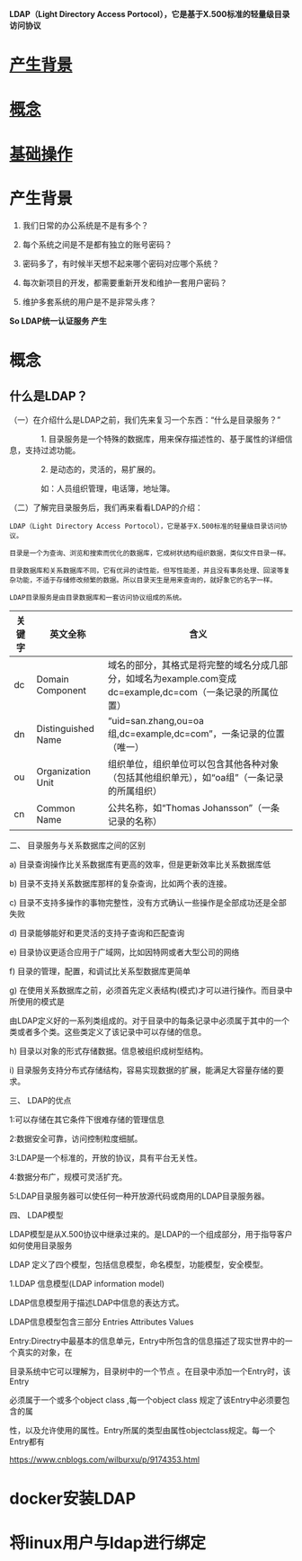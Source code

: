 <!--
 * @Author: wjn
 * @Date: 2020-01-31 10:00:10
 * @LastEditors: wjn
 * @LastEditTime: 2020-02-29 10:24:57
 -->
**LDAP（Light Directory Access Portocol），它是基于X.500标准的轻量级目录访问协议**

# [产生背景](#1)
# [概念](#2)
# [基础操作](notes/基础操作.md)










# <span id = 1>产生背景</span>

1. 我们日常的办公系统是不是有多个？

2. 每个系统之间是不是都有独立的账号密码？

3. 密码多了，有时候半天想不起来哪个密码对应哪个系统？

4. 每次新项目的开发，都需要重新开发和维护一套用户密码？

5. 维护多套系统的用户是不是非常头疼？

**So LDAP统一认证服务 产生**

# <span id=2>概念</span>

## 什么是LDAP？

（一）在介绍什么是LDAP之前，我们先来复习一个东西：“什么是目录服务？”

　　　　1. 目录服务是一个特殊的数据库，用来保存描述性的、基于属性的详细信息，支持过滤功能。

　　　　2. 是动态的，灵活的，易扩展的。

　　　　如：人员组织管理，电话簿，地址簿。

（二）了解完目录服务后，我们再来看看LDAP的介绍：

    LDAP（Light Directory Access Portocol），它是基于X.500标准的轻量级目录访问协议。

    目录是一个为查询、浏览和搜索而优化的数据库，它成树状结构组织数据，类似文件目录一样。

    目录数据库和关系数据库不同，它有优异的读性能，但写性能差，并且没有事务处理、回滚等复杂功能，不适于存储修改频繁的数据。所以目录天生是用来查询的，就好象它的名字一样。

    LDAP目录服务是由目录数据库和一套访问协议组成的系统。

关键字 |英文全称| 含义
-|-|-
dc| Domain Component| 域名的部分，其格式是将完整的域名分成几部分，如域名为example.com变成dc=example,dc=com（一条记录的所属位置）
dn| Distinguished Name| “uid=san.zhang,ou=oa组,dc=example,dc=com”，一条记录的位置（唯一）
ou| Organization Unit | 组织单位，组织单位可以包含其他各种对象（包括其他组织单元），如“oa组”（一条记录的所属组织）
cn| Common Name| 公共名称，如“Thomas Johansson”（一条记录的名称）





二、 目录服务与关系数据库之间的区别

a) 目录查询操作比关系数据库有更高的效率，但是更新效率比关系数据库低

b) 目录不支持关系数据库那样的复杂查询，比如两个表的连接。

c) 目录不支持多操作的事物完整性，没有方式确认一些操作是全部成功还是全部失败

d) 目录能够能好和更灵活的支持子查询和匹配查询

e) 目录协议更适合应用于广域网，比如因特网或者大型公司的网络

f) 目录的管理，配置，和调试比关系型数据库更简单

g) 在使用关系数据库之前，必须首先定义表结构(模式)才可以进行操作。而目录中所使用的模式是

由LDAP定义好的一系列类组成的。对于目录中的每条记录中必须属于其中的一个类或者多个类。这些类定义了该记录中可以存储的信息。

h) 目录以对象的形式存储数据。信息被组织成树型结构。

i) 目录服务支持分布式存储结构，容易实现数据的扩展，能满足大容量存储的要求。

三、 LDAP的优点

1:可以存储在其它条件下很难存储的管理信息

2:数据安全可靠，访问控制粒度细腻。

3:LDAP是一个标准的，开放的协议，具有平台无关性。

4:数据分布广，规模可灵活扩充。

5:LDAP目录服务器可以使任何一种开放源代码或商用的LDAP目录服务器。

四、 LDAP模型

LDAP模型是从X.500协议中继承过来的。是LDAP的一个组成部分，用于指导客户如何使用目录服务

LDAP 定义了四个模型，包括信息模型，命名模型，功能模型，安全模型。

1.LDAP 信息模型(LDAP information model)

LDAP信息模型用于描述LDAP中信息的表达方式。

LDAP信息模型包含三部分 Entries Attributes Values

Entry:Directry中最基本的信息单元，Entry中所包含的信息描述了现实世界中的一个真实的对象，在

目录系统中它可以理解为，目录树中的一个节点 。在目录中添加一个Entry时，该Entry

必须属于一个或多个object class ,每一个object class 规定了该Entry中必须要包含的属

性，以及允许使用的属性。Entry所属的类型由属性objectclass规定。每一个Entry都有



https://www.cnblogs.com/wilburxu/p/9174353.html


# docker安装LDAP


# 将linux用户与ldap进行绑定


